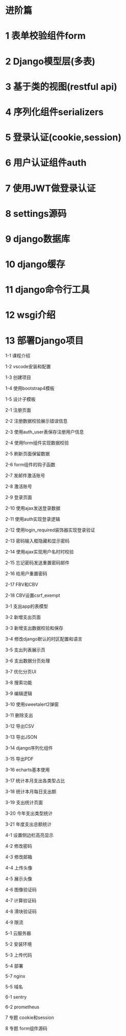 # 进阶篇



# 1 表单校验组件form

# 2 Django模型层(多表)

# 3 基于类的视图(restful api)

# 4 序列化组件serializers

# 5 登录认证(cookie,session)

# 6 用户认证组件auth

# 7 使用JWT做登录认证

# 8 settings源码

# 9 django数据库

# 10 django缓存

# 11 django命令行工具

# 12 wsgi介绍

# 13 部署Django项目































1-1 课程介绍

1-2 vscode安装和配置

1-3 创建项目

1-4 使用bootstrap4模板

1-5 设计子模板



2-1 注册页面

2-2 注册数据校验展示错误信息

2-3 使用auth_user表保存注册用户信息

2-4 使用form组件实现数据校验

2-5 刷新页面保留数据

2-6 form组件的钩子函数

2-7 发邮件激活账号

2-8 激活账号

2-9 登录页面

2-10 使用ajax发送登录数据

2-11 使用auth实现登录逻辑

2-12 使用login_required装饰器实现登录验证

2-13 密码输入框隐藏和显示密码

2-14 使用ajax实现用户名时时校验

2-15 忘记密码发送重置密码邮件

2-16 给用户重置密码

2-17 FBV和CBV

2-18 CBV设置csrf_exempt





3-1 支出app的表模型

3-2 新增支出页面

3-3 新增支出数据校验和保存

3-4 修改django默认的时区配置和语言

3-5 支出列表展示页

3-6 支出数据分页处理

3-7 优化分页UI

3-8 搜索功能

3-9 编辑逻辑

3-10 使用sweetalert2弹窗

3-11 删除支出

3-12 导出CSV

3-13 导出JSON

3-14 django序列化组件

3-15 导出PDF

3-16 echarts基本使用

3-17 统计本月支出各类型占比

3-18 统计本月每日支出额

3-19 支出统计页面

3-20 今年支出类型统计

3-21 年度支出总额统计





4-1 设置侧边栏高亮显示

4-2 修改密码

4-3 修改邮箱

4-4 上传头像

4-5 展示头像

4-6 图像验证码

4-7 计算验证码

4-8 滑块验证码

4-9 限流





5-1 云服务器

5-2 安装环境

5-3 上传代码

5-4 部署

5-7 nginx

5-5 域名





6-1 sentry

6-2 prometheus





7 专题 cookie和session

8 专题 form组件源码

























